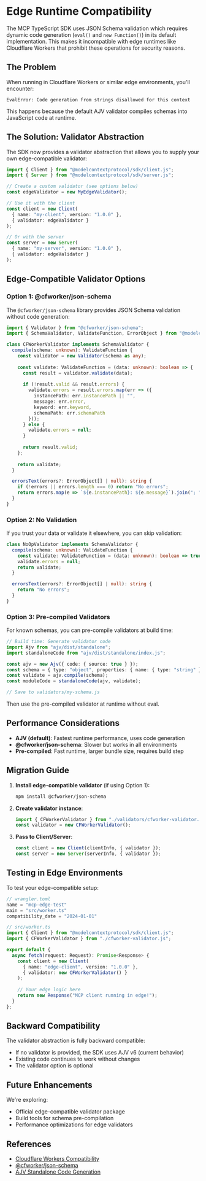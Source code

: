 # Edge Runtime Compatibility

The MCP TypeScript SDK uses JSON Schema validation which requires dynamic code generation (`eval()` and `new Function()`) in its default implementation. This makes it incompatible with edge runtimes like Cloudflare Workers that prohibit these operations for security reasons.

## The Problem

When running in Cloudflare Workers or similar edge environments, you'll encounter:

```
EvalError: Code generation from strings disallowed for this context
```

This happens because the default AJV validator compiles schemas into JavaScript code at runtime.

## The Solution: Validator Abstraction

The SDK now provides a validator abstraction that allows you to supply your own edge-compatible validator:

```typescript
import { Client } from "@modelcontextprotocol/sdk/client.js";
import { Server } from "@modelcontextprotocol/sdk/server.js";

// Create a custom validator (see options below)
const edgeValidator = new MyEdgeValidator();

// Use it with the client
const client = new Client(
  { name: "my-client", version: "1.0.0" },
  { validator: edgeValidator }
);

// Or with the server
const server = new Server(
  { name: "my-server", version: "1.0.0" },
  { validator: edgeValidator }
);
```

## Edge-Compatible Validator Options

### Option 1: @cfworker/json-schema

The `@cfworker/json-schema` library provides JSON Schema validation without code generation:

```typescript
import { Validator } from "@cfworker/json-schema";
import { SchemaValidator, ValidateFunction, ErrorObject } from "@modelcontextprotocol/sdk/shared/validator.js";

class CFWorkerValidator implements SchemaValidator {
  compile(schema: unknown): ValidateFunction {
    const validator = new Validator(schema as any);
    
    const validate: ValidateFunction = (data: unknown): boolean => {
      const result = validator.validate(data);
      
      if (!result.valid && result.errors) {
        validate.errors = result.errors.map(err => ({
          instancePath: err.instancePath || "",
          message: err.error,
          keyword: err.keyword,
          schemaPath: err.schemaPath
        }));
      } else {
        validate.errors = null;
      }
      
      return result.valid;
    };
    
    return validate;
  }

  errorsText(errors?: ErrorObject[] | null): string {
    if (!errors || errors.length === 0) return "No errors";
    return errors.map(e => `${e.instancePath}: ${e.message}`).join("; ");
  }
}
```

### Option 2: No Validation

If you trust your data or validate it elsewhere, you can skip validation:

```typescript
class NoOpValidator implements SchemaValidator {
  compile(schema: unknown): ValidateFunction {
    const validate: ValidateFunction = (data: unknown): boolean => true;
    validate.errors = null;
    return validate;
  }

  errorsText(errors?: ErrorObject[] | null): string {
    return "No errors";
  }
}
```

### Option 3: Pre-compiled Validators

For known schemas, you can pre-compile validators at build time:

```typescript
// Build time: Generate validator code
import Ajv from "ajv/dist/standalone";
import standaloneCode from "ajv/dist/standalone/index.js";

const ajv = new Ajv({ code: { source: true } });
const schema = { type: "object", properties: { name: { type: "string" } } };
const validate = ajv.compile(schema);
const moduleCode = standaloneCode(ajv, validate);

// Save to validators/my-schema.js
```

Then use the pre-compiled validator at runtime without eval.

## Performance Considerations

- **AJV (default)**: Fastest runtime performance, uses code generation
- **@cfworker/json-schema**: Slower but works in all environments
- **Pre-compiled**: Fast runtime, larger bundle size, requires build step

## Migration Guide

1. **Install edge-compatible validator** (if using Option 1):
   ```bash
   npm install @cfworker/json-schema
   ```

2. **Create validator instance**:
   ```typescript
   import { CFWorkerValidator } from "./validators/cfworker-validator.js";
   const validator = new CFWorkerValidator();
   ```

3. **Pass to Client/Server**:
   ```typescript
   const client = new Client(clientInfo, { validator });
   const server = new Server(serverInfo, { validator });
   ```

## Testing in Edge Environments

To test your edge-compatible setup:

```typescript
// wrangler.toml
name = "mcp-edge-test"
main = "src/worker.ts"
compatibility_date = "2024-01-01"

// src/worker.ts
import { Client } from "@modelcontextprotocol/sdk/client.js";
import { CFWorkerValidator } from "./cfworker-validator.js";

export default {
  async fetch(request: Request): Promise<Response> {
    const client = new Client(
      { name: "edge-client", version: "1.0.0" },
      { validator: new CFWorkerValidator() }
    );
    
    // Your edge logic here
    return new Response("MCP client running in edge!");
  }
};
```

## Backward Compatibility

The validator abstraction is fully backward compatible:

- If no validator is provided, the SDK uses AJV v6 (current behavior)
- Existing code continues to work without changes
- The validator option is optional

## Future Enhancements

We're exploring:

- Official edge-compatible validator package
- Build tools for schema pre-compilation
- Performance optimizations for edge validators

## References

- [Cloudflare Workers Compatibility](https://developers.cloudflare.com/workers/platform/compatibility/)
- [@cfworker/json-schema](https://github.com/cfworker/cfworker/tree/main/packages/json-schema)
- [AJV Standalone Code Generation](https://ajv.js.org/standalone.html)